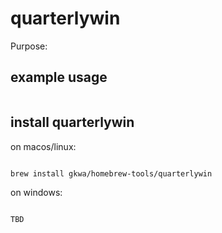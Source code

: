 # quarterlywin

Purpose:

## example usage

```bash


```

## install quarterlywin

on macos/linux:

```bash

brew install gkwa/homebrew-tools/quarterlywin

```

on windows:

```powershell

TBD

```
